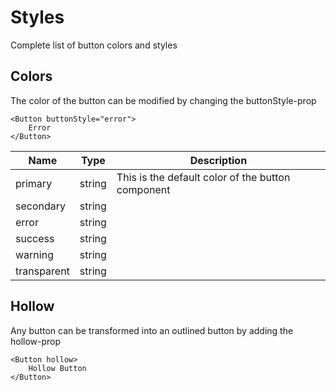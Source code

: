 # Styles

Complete list of button colors and styles

## Colors
The color of the button can be modified by changing the buttonStyle-prop

```
<Button buttonStyle="error">
    Error
</Button>
```

Name | Type | Description
--- | --- | ---
primary | string | This is the default color of the button component
secondary | string | |
error | string | |
success | string | |
warning | string | |
transparent | string | |


## Hollow
Any button can be transformed into an outlined button by adding the hollow-prop
```
<Button hollow>
    Hollow Button
</Button>
```
